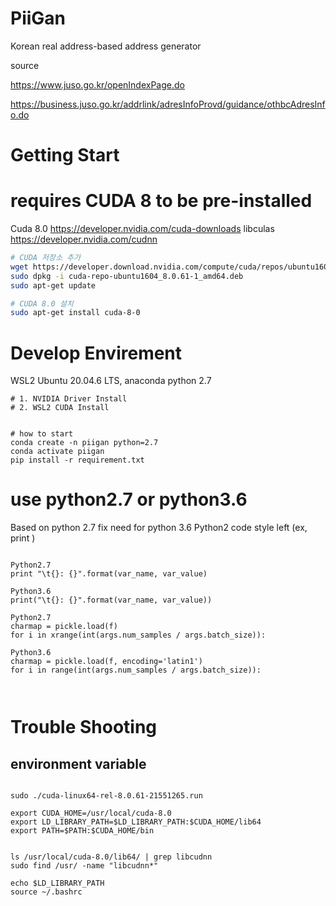 # PiiGan

Korean real address-based address generator

source 

https://www.juso.go.kr/openIndexPage.do

https://business.juso.go.kr/addrlink/adresInfoProvd/guidance/othbcAdresInfo.do

# Getting Start

# requires CUDA 8 to be pre-installed
Cuda 8.0
https://developer.nvidia.com/cuda-downloads
libculas
https://developer.nvidia.com/cudnn

```bash
# CUDA 저장소 추가
wget https://developer.download.nvidia.com/compute/cuda/repos/ubuntu1604/x86_64/cuda-repo-ubuntu1604_8.0.61-1_amd64.deb
sudo dpkg -i cuda-repo-ubuntu1604_8.0.61-1_amd64.deb
sudo apt-get update

# CUDA 8.0 설치
sudo apt-get install cuda-8-0
```


# Develop Envirement
WSL2 Ubuntu 20.04.6 LTS, anaconda python 2.7

```
# 1. NVIDIA Driver Install
# 2. WSL2 CUDA Install


```



```
# how to start
conda create -n piigan python=2.7
conda activate piigan
pip install -r requirement.txt
```

# use python2.7 or python3.6
Based on python 2.7 fix need for python 3.6
Python2 code style left (ex, print )
```

Python2.7
print "\t{}: {}".format(var_name, var_value)

Python3.6
print("\t{}: {}".format(var_name, var_value))

Python2.7
charmap = pickle.load(f)
for i in xrange(int(args.num_samples / args.batch_size)):

Python3.6
charmap = pickle.load(f, encoding='latin1')
for i in range(int(args.num_samples / args.batch_size)):



```

# Trouble Shooting

## environment variable
```

sudo ./cuda-linux64-rel-8.0.61-21551265.run

export CUDA_HOME=/usr/local/cuda-8.0
export LD_LIBRARY_PATH=$LD_LIBRARY_PATH:$CUDA_HOME/lib64
export PATH=$PATH:$CUDA_HOME/bin


ls /usr/local/cuda-8.0/lib64/ | grep libcudnn
sudo find /usr/ -name "libcudnn*"

echo $LD_LIBRARY_PATH
source ~/.bashrc

```


